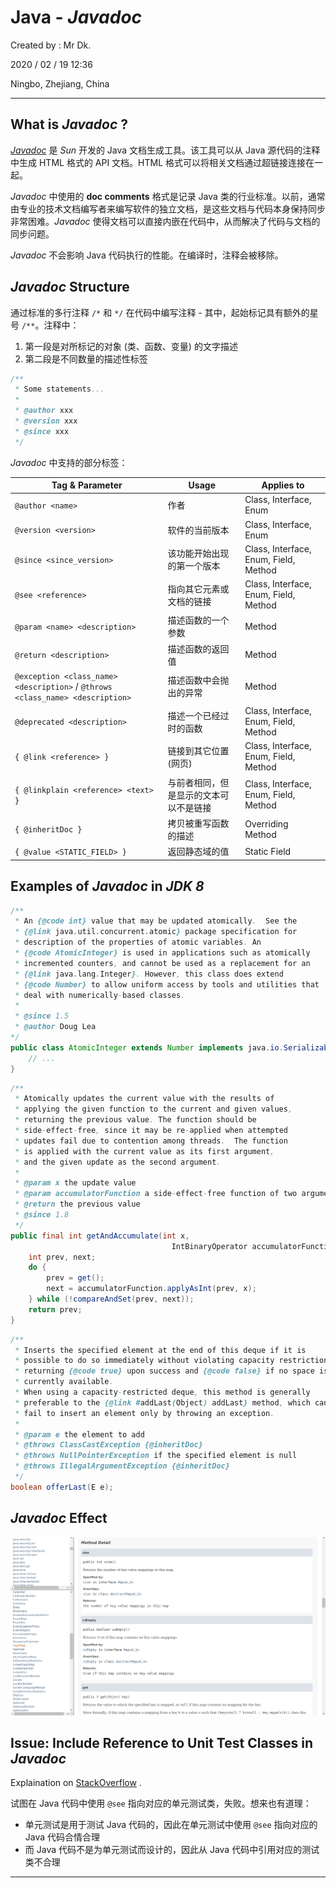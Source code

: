 # Java - _Javadoc_

Created by : Mr Dk.

2020 / 02 / 19 12:36

Ningbo, Zhejiang, China

---

## What is _Javadoc_ ?

[_Javadoc_](https://www.oracle.com/technetwork/java/javase/documentation/index-jsp-135444.html) 是 _Sun_ 开发的 Java 文档生成工具。该工具可以从 Java 源代码的注释中生成 HTML 格式的 API 文档。HTML 格式可以将相关文档通过超链接连接在一起。

_Javadoc_ 中使用的 __doc comments__ 格式是记录 Java 类的行业标准。以前，通常由专业的技术文档编写者来编写软件的独立文档，是这些文档与代码本身保持同步非常困难。_Javadoc_ 使得文档可以直接内嵌在代码中，从而解决了代码与文档的同步问题。

_Javadoc_ 不会影响 Java 代码执行的性能。在编译时，注释会被移除。

## _Javadoc_ Structure

通过标准的多行注释 `/*` 和 `*/` 在代码中编写注释 - 其中，起始标记具有额外的星号 `/**`。注释中：

1. 第一段是对所标记的对象 (类、函数、变量) 的文字描述
2. 第二段是不同数量的描述性标签

```java
/**
 * Some statements...
 *
 * @author xxx
 * @version xxx
 * @since xxx
 */
```

_Javadoc_ 中支持的部分标签：

| Tag & Parameter                                              | Usage                                  | Applies to                            |
| ------------------------------------------------------------ | -------------------------------------- | ------------------------------------- |
| `@author <name>`                                             | 作者                                   | Class, Interface, Enum                |
| `@version <version>`                                         | 软件的当前版本                         | Class, Interface, Enum                |
| `@since <since_version>`                                     | 该功能开始出现的第一个版本             | Class, Interface, Enum, Field, Method |
| `@see <reference>`                                           | 指向其它元素或文档的链接               | Class, Interface, Enum, Field, Method |
| `@param <name> <description>`                                | 描述函数的一个参数                     | Method                                |
| `@return <description>`                                      | 描述函数的返回值                       | Method                                |
| `@exception <class_name> <description>` / `@throws <class_name> <description>` | 描述函数中会抛出的异常                 | Method                                |
| `@deprecated <description>`                                  | 描述一个已经过时的函数                 | Class, Interface, Enum, Field, Method |
| `{ @link <reference> }`                                      | 链接到其它位置 (网页)                  | Class, Interface, Enum, Field, Method |
| `{ @linkplain <reference> <text> }`                          | 与前者相同，但是显示的文本可以不是链接 | Class, Interface, Enum, Field, Method |
| `{ @inheritDoc }`                                            | 拷贝被重写函数的描述                   | Overriding Method                     |
| `{ @value <STATIC_FIELD> }`                                  | 返回静态域的值                         | Static Field                          |

## Examples of _Javadoc_ in _JDK 8_

```java
/**
 * An {@code int} value that may be updated atomically.  See the
 * {@link java.util.concurrent.atomic} package specification for
 * description of the properties of atomic variables. An
 * {@code AtomicInteger} is used in applications such as atomically
 * incremented counters, and cannot be used as a replacement for an
 * {@link java.lang.Integer}. However, this class does extend
 * {@code Number} to allow uniform access by tools and utilities that
 * deal with numerically-based classes.
 *
 * @since 1.5
 * @author Doug Lea
*/
public class AtomicInteger extends Number implements java.io.Serializable {
    // ...
}
```

```java
/**
 * Atomically updates the current value with the results of
 * applying the given function to the current and given values,
 * returning the previous value. The function should be
 * side-effect-free, since it may be re-applied when attempted
 * updates fail due to contention among threads.  The function
 * is applied with the current value as its first argument,
 * and the given update as the second argument.
 *
 * @param x the update value
 * @param accumulatorFunction a side-effect-free function of two arguments
 * @return the previous value
 * @since 1.8
 */
public final int getAndAccumulate(int x,
                                    IntBinaryOperator accumulatorFunction) {
    int prev, next;
    do {
        prev = get();
        next = accumulatorFunction.applyAsInt(prev, x);
    } while (!compareAndSet(prev, next));
    return prev;
}
```

```java
/**
 * Inserts the specified element at the end of this deque if it is
 * possible to do so immediately without violating capacity restrictions,
 * returning {@code true} upon success and {@code false} if no space is
 * currently available.
 * When using a capacity-restricted deque, this method is generally
 * preferable to the {@link #addLast(Object) addLast} method, which can
 * fail to insert an element only by throwing an exception.
 *
 * @param e the element to add
 * @throws ClassCastException {@inheritDoc}
 * @throws NullPointerException if the specified element is null
 * @throws IllegalArgumentException {@inheritDoc}
 */
boolean offerLast(E e);
```

## _Javadoc_ Effect

![javadoc](../img/javadoc.png)

## Issue: Include Reference to Unit Test Classes in _Javadoc_

Explaination on [StackOverflow](https://stackoverflow.com/questions/45160647/include-link-to-unit-test-classes-in-javadoc) .

试图在 Java 代码中使用 `@see` 指向对应的单元测试类，失败。想来也有道理：

* 单元测试是用于测试 Java 代码的，因此在单元测试中使用 `@see` 指向对应的 Java 代码合情合理
* 而 Java 代码不是为单元测试而设计的，因此从 Java 代码中引用对应的测试类不合理

---

